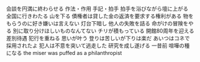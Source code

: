 会談を円満に終わらせる
作法・作用
手記・拍手
拍手を浴びながら壇に上がる
全国に行きわたる
山を下る
債権者は貸した金の返済を要求する権利がある
物をもらうのに好き嫌いは言えない
灯台下暗し
他人の失敗を詰る
命がけの冒険をやる
別に取り分けほしいものなんてない
チリが積もっている
開館80周年を迎える
差別待遇
犯行を重ねる
思いが叶う
登りは苦しいが下りは楽だ
あいつはコネで採用されたよ
犯人は不意を突いて逃走した
研究を成し遂げる
一昔前
喧嘩の種になる
the miser was puffed as a philanthropist






